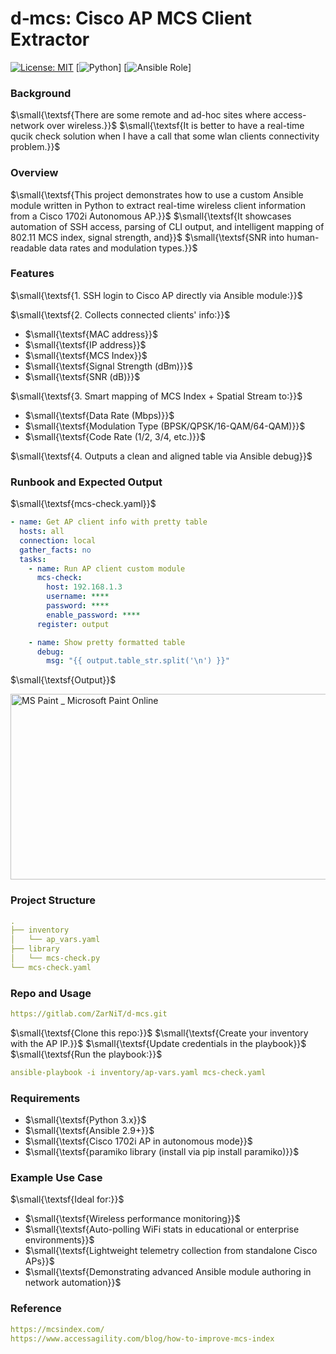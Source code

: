 # d‑mcs: Cisco AP MCS Client Extractor

[![License: MIT](https://img.shields.io/badge/License-MIT-blue.svg)](LICENSE)
[![Python](https://img.shields.io/badge/python-3.8%2B-blue.svg)]
[![Ansible Role](https://img.shields.io/badge/ansible-custom%20module-orange.svg)]

### Background

$\small{\textsf{There are some remote and ad-hoc sites where access-network over wireless.}}$
$\small{\textsf{It is better to have a real-time qucik check solution when I have a call that some wlan clients connectivity problem.}}$

### Overview

$\small{\textsf{This project demonstrates how to use a custom Ansible module written in Python to extract real-time wireless client information from a Cisco 1702i Autonomous AP.}}$
$\small{\textsf{It showcases automation of SSH access, parsing of CLI output, and intelligent mapping of 802.11 MCS index, signal strength, and}}$
$\small{\textsf{SNR into human-readable data rates and modulation types.}}$

### Features

$\small{\textsf{1. SSH login to Cisco AP directly via Ansible module:}}$<br>

$\small{\textsf{2. Collects connected clients' info:}}$
+ $\small{\textsf{MAC address}}$
+ $\small{\textsf{IP address}}$
+ $\small{\textsf{MCS Index}}$
+ $\small{\textsf{Signal Strength (dBm)}}$
+ $\small{\textsf{SNR (dB)}}$<br>

$\small{\textsf{3. Smart mapping of MCS Index + Spatial Stream to:}}$
+ $\small{\textsf{Data Rate (Mbps)}}$
+ $\small{\textsf{Modulation Type (BPSK/QPSK/16-QAM/64-QAM)}}$
+ $\small{\textsf{Code Rate (1/2, 3/4, etc.)}}$<br>

$\small{\textsf{4. Outputs a clean and aligned table via Ansible debug}}$

### Runbook and Expected Output

$\small{\textsf{mcs-check.yaml}}$
```yaml
- name: Get AP client info with pretty table
  hosts: all
  connection: local
  gather_facts: no
  tasks:
    - name: Run AP client custom module
      mcs-check:
        host: 192.168.1.3
        username: ****
        password: ****
        enable_password: ****
      register: output

    - name: Show pretty formatted table
      debug:
        msg: "{{ output.table_str.split('\n') }}"
```
$\small{\textsf{Output}}$

<img width="933" height="297" alt="MS Paint _ Microsoft Paint Online" src="https://github.com/user-attachments/assets/3a842b4e-e72e-42d9-b708-1572ef07b6b3" />

### Project Structure
```yaml
.
├── inventory
│   └── ap_vars.yaml
├── library
│   └── mcs-check.py
└── mcs-check.yaml
```
### Repo and Usage
```yaml
https://gitlab.com/ZarNiT/d-mcs.git
```
$\small{\textsf{Clone this repo:}}$
$\small{\textsf{Create your inventory with the AP IP.}}$
$\small{\textsf{Update credentials in the playbook}}$
$\small{\textsf{Run the playbook:}}$
```yaml
ansible-playbook -i inventory/ap-vars.yaml mcs-check.yaml
```
### Requirements

+ $\small{\textsf{Python 3.x}}$
+ $\small{\textsf{Ansible 2.9+}}$
+ $\small{\textsf{Cisco 1702i AP in autonomous mode}}$
+ $\small{\textsf{paramiko library (install via pip install paramiko)}}$

### Example Use Case

$\small{\textsf{Ideal for:}}$
+ $\small{\textsf{Wireless performance monitoring}}$
+ $\small{\textsf{Auto-polling WiFi stats in educational or enterprise environments}}$
+ $\small{\textsf{Lightweight telemetry collection from standalone Cisco APs}}$
+ $\small{\textsf{Demonstrating advanced Ansible module authoring in network automation}}$

### Reference
```yaml
https://mcsindex.com/
https://www.accessagility.com/blog/how-to-improve-mcs-index
```
